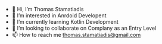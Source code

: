 - 👋 Hi, I’m Thomas Stamatiadis
- 👀 I’m interested in Anrdoid Developent
- 🌱 I’m currently learning Kotlin Development
- 💞️ I’m looking to collaborate on Complany as an Entry Level
- 📫 How to reach me thomas.stamatiadis@gmail.com

<!---
Thomstam/Thomstam is a ✨ special ✨ repository because its `README.md` (this file) appears on your GitHub profile.
You can click the Preview link to take a look at your changes.
--->
